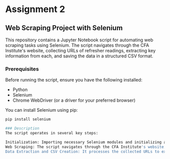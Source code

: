 # Assignment 2
## Web Scraping Project with Selenium

This repository contains a Jupyter Notebook script for automating web scraping tasks using Selenium. The script navigates through the CFA Institute's website, collecting URLs of refresher readings, extracting key information from each, and saving the data in a structured CSV format.

### Prerequisites

Before running the script, ensure you have the following installed:
- Python
- Selenium
- Chrome WebDriver (or a driver for your preferred browser)

You can install Selenium using pip:

```bash
pip install selenium

### Description
The script operates in several key steps:

Initialization: Importing necessary Selenium modules and initializing a Chrome WebDriver for browser automation.
Web Scraping: The script navigates through the CFA Institute's website, handling pagination, extracting URLs of the readings, and dealing with issues such as timeouts and missing elements.
Data Extraction and CSV Creation: It processes the collected URLs to extract information like the publication year, introduction, learning outcomes, and summary. This information is then organized and saved into a CSV file.
